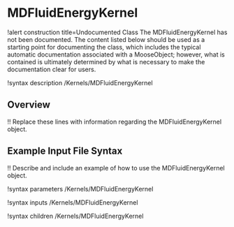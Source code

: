 # MDFluidEnergyKernel

!alert construction title=Undocumented Class
The MDFluidEnergyKernel has not been documented. The content listed below should be used as a starting point for
documenting the class, which includes the typical automatic documentation associated with a
MooseObject; however, what is contained is ultimately determined by what is necessary to make the
documentation clear for users.

!syntax description /Kernels/MDFluidEnergyKernel

## Overview

!! Replace these lines with information regarding the MDFluidEnergyKernel object.

## Example Input File Syntax

!! Describe and include an example of how to use the MDFluidEnergyKernel object.

!syntax parameters /Kernels/MDFluidEnergyKernel

!syntax inputs /Kernels/MDFluidEnergyKernel

!syntax children /Kernels/MDFluidEnergyKernel
